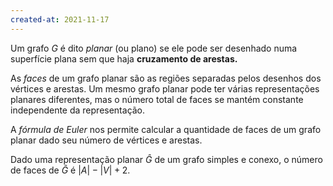 ```yaml
---
created-at: 2021-11-17
---
```

Um grafo $G$ é dito *planar* (ou plano) se ele pode ser desenhado numa superfície plana sem que haja **cruzamento de arestas.**

As *faces* de um grafo planar são as regiões separadas pelos desenhos dos vértices e arestas. Um mesmo grafo planar pode ter várias representações planares diferentes, mas o número total de faces se mantém constante independente da representação.

A *fórmula de Euler* nos permite calcular a quantidade de faces de um grafo planar dado seu número de vértices e arestas.

Dado uma representação planar $Ĝ$ de um grafo simples e conexo, o número de faces de $Ĝ$ é $|A| - |V| + 2$.